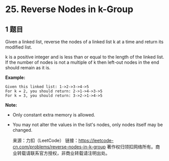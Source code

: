 # 25. Reverse Nodes in k-Group

## 1 题目

Given a linked list, reverse the nodes of a linked list k at a time and return its modified list.

k is a positive integer and is less than or equal to the length of the linked list. If the number of nodes is not a multiple of k then left-out nodes in the end should remain as it is.

**Example:**

```
Given this linked list: 1->2->3->4->5
For k = 2, you should return: 2->1->4->3->5
For k = 3, you should return: 3->2->1->4->5
```

**Note:**

* Only constant extra memory is allowed.

* You may not alter the values in the list's nodes, only nodes itself may be changed.

  来源：力扣（LeetCode）
  链接：https://leetcode-cn.com/problems/reverse-nodes-in-k-group
  著作权归领扣网络所有。商业转载请联系官方授权，非商业转载请注明出处。